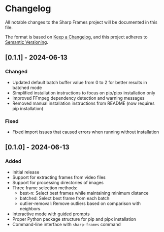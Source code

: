 # Changelog

All notable changes to the Sharp Frames project will be documented in this file.

The format is based on [Keep a Changelog](https://keepachangelog.com/en/1.0.0/),
and this project adheres to [Semantic Versioning](https://semver.org/spec/v2.0.0.html).

## [0.1.1] - 2024-06-13

### Changed
- Updated default batch buffer value from 0 to 2 for better results in batched mode
- Simplified installation instructions to focus on pip/pipx installation only
- Improved FFmpeg dependency detection and warning messages
- Removed manual installation instructions from README (now requires pip installation)

### Fixed
- Fixed import issues that caused errors when running without installation

## [0.1.0] - 2024-06-13

### Added
- Initial release
- Support for extracting frames from video files
- Support for processing directories of images
- Three frame selection methods:
  - best-n: Select best frames while maintaining minimum distance
  - batched: Select best frame from each batch
  - outlier-removal: Remove outliers based on comparison with neighbors
- Interactive mode with guided prompts
- Proper Python package structure for pip and pipx installation
- Command-line interface with `sharp-frames` command 